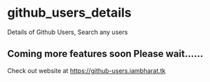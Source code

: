 # github_users_details
Details of Github Users, Search any users


## Coming more features soon Please wait......
Check out website at https://github-users.iambharat.tk
